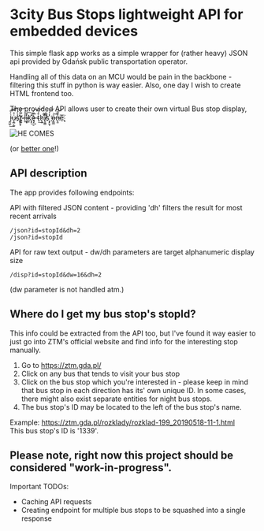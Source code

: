 # 3city Bus Stops lightweight API for embedded devices 

This simple flask app works as a simple wrapper for (rather heavy) JSON api provided by Gdańsk public transportation operator.

Handling all of this data on an MCU would be pain in the backbone - filtering this
stuff in python is way easier. Also, one day I wish to create HTML frontend too.

The provided API allows user to create their own virtual Bus stop display, J̵̫͖̜̀̀̎͢͡u̷̧̪̗͚͗̊̿͝s҉̢̛̭̱͓̉̀́t̸̨͍̿̍́͝ ḻ̶̾̕͢i̷̡͓͊͠k҉̖̙̑͢͠ę̶̘̠̠̀͌̇͡ t̴̘͒́̉͢͝h̷̢͈҇̽̐i̸̢͈͇҇̎͆̍s҉̧̙̱̞̾̒́͝ ǫ̶͇̲͛͝n̶̢͈͒͂͂͝e҈̨̣̀͞


![HE COMES](https://i.ytimg.com/vi/jEyFTG4uJnQ/maxresdefault.jpg)

(or [better one](https://ztm.gda.pl/rozklady/rozklad-199_20190518-11-1.html)!)
## API description

The app provides following endpoints:<br>


API with filtered JSON content - providing 'dh' filters the result for most recent arrivals
```
/json?id=stopId&dh=2
/json?id=stopId
```


API for raw text output - dw/dh parameters are target alphanumeric display size
```
/disp?id=stopId&dw=16&dh=2
```
(dw parameter is not handled atm.)

## Where do I get my bus stop's stopId?
This info could be extracted from the API too, but I've found it way easier to just go into ZTM's official website and find info for the interesting stop manually.

1. Go to https://ztm.gda.pl/ 
2. Click on any bus that tends to visit your bus stop
3. Click on the bus stop which you're interested in - please keep in mind that bus stop in each direction has its' own unique ID. In some cases, there might also exist separate entities for night bus stops. 
4. The bus stop's ID may be located to the left of the bus stop's name.

Example: https://ztm.gda.pl/rozklady/rozklad-199_20190518-11-1.html  
This bus stop's ID is '1339'.

## Please note, right now this project should be considered "work-in-progress".
Important TODOs:

- Caching API requests
- Creating endpoint for multiple bus stops to be squashed into a single response

